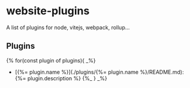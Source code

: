 # website-plugins

A list of plugins for node, vitejs, webpack, rollup...

## Plugins

{% for(const plugin of plugins){ _%}
- [{%= plugin.name %}](./plugins/{%= plugin.name %}/README.md): {%= plugin.description %}
{%_ } _%}

